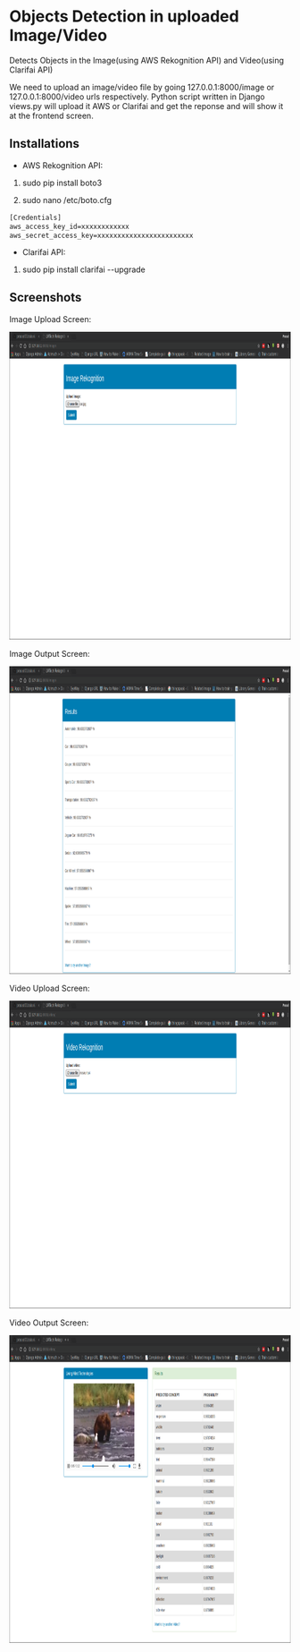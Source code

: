# Objects Detection in uploaded Image/Video
Detects Objects in the Image(using AWS Rekognition API) and Video(using Clarifai API)

We need to upload an image/video file by going 127.0.0.1:8000/image or 127.0.0.1:8000/video urls respectively.
Python script written in Django views.py will upload it AWS or Clarifai and get the reponse and will show it at the frontend screen.

## Installations

 * AWS Rekognition API:
 
  1. sudo pip install boto3

  2. sudo nano /etc/boto.cfg

    [Credentials]
    aws_access_key_id=xxxxxxxxxxxx
    aws_secret_access_key=xxxxxxxxxxxxxxxxxxxxxxxx
   
   
  * Clarifai API:
 
  1. sudo pip install clarifai --upgrade
  
 ## Screenshots
Image Upload Screen:
<p align="center">
  <img src="image_home.png" width=900 height=550>
</p>

Image Output Screen:
<p align="center">
  <img src="image_output.png" width=900 height=550>
</p>

Video Upload Screen:
<p align="center">
  <img src="video_home.png" width=900 height=550>
</p>

Video Output Screen:
<p align="center">
  <img src="video_output.png" width=900 height=550>
</p>

